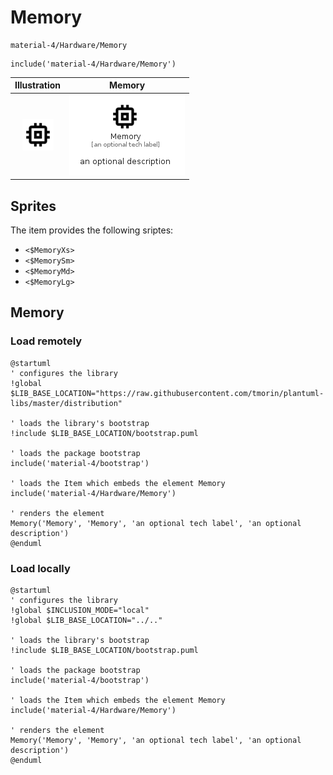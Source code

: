 # Memory


```text
material-4/Hardware/Memory
```

```text
include('material-4/Hardware/Memory')
```



| Illustration | Memory |
| :---: | :---: |
| ![illustration for Illustration](../../material-4/Hardware/Memory.png) | ![illustration for Memory](../../material-4/Hardware/Memory.Local.png) |



## Sprites
The item provides the following sriptes:

- `<$MemoryXs>`
- `<$MemorySm>`
- `<$MemoryMd>`
- `<$MemoryLg>`





## Memory

### Load remotely
```plantuml
@startuml
' configures the library
!global $LIB_BASE_LOCATION="https://raw.githubusercontent.com/tmorin/plantuml-libs/master/distribution"

' loads the library's bootstrap
!include $LIB_BASE_LOCATION/bootstrap.puml

' loads the package bootstrap
include('material-4/bootstrap')

' loads the Item which embeds the element Memory
include('material-4/Hardware/Memory')

' renders the element
Memory('Memory', 'Memory', 'an optional tech label', 'an optional description')
@enduml
```

### Load locally
```plantuml
@startuml
' configures the library
!global $INCLUSION_MODE="local"
!global $LIB_BASE_LOCATION="../.."

' loads the library's bootstrap
!include $LIB_BASE_LOCATION/bootstrap.puml

' loads the package bootstrap
include('material-4/bootstrap')

' loads the Item which embeds the element Memory
include('material-4/Hardware/Memory')

' renders the element
Memory('Memory', 'Memory', 'an optional tech label', 'an optional description')
@enduml
```

